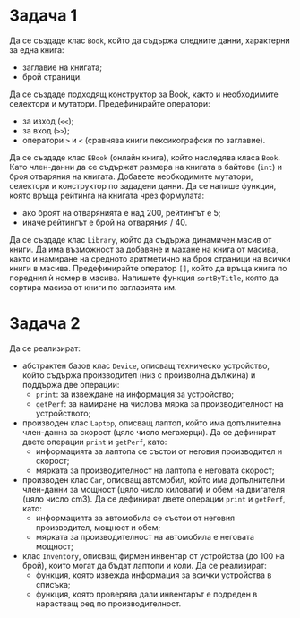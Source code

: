 Задача 1
========

Да се създаде клас `Book`, който да съдържа следните данни, характерни за една книга:
- заглавие на книгата;
- брой страници.

Да се създаде подходящ конструктор за Book, както и необходимите селектори и мутатори.
Предефинирайте оператори:
- за изход (`<<`);
- за вход (`>>`);
- оператори `>` и `<` (сравнява книги лексикографски по заглавие).
 
Да се създаде клас `EBook` (онлайн книга), който наследява класа `Book`.
Като член-данни да се съдържат размера на книгата в байтове (`int`) и броя отваряния на книгата.
Добавете необходимите мутатори, селектори и конструктор по зададени данни.
Да се напише функция, която връща рейтинга на книгата чрез формулата:
- ако броят на отварянията е над 200, рейтингът е 5;
- иначе рейтингът е брой на отваряния / 40.
 
Да се създаде клас `Library`, който да съдържа динамичен масив от книги.
Да има възможност за добавяне и махане на книга от масива, както и намиране на
средното аритметично на броя страници на всички книги в масива.
Предефинирайте оператор `[]`, който да връща книга по поредния ѝ номер в масива.
Напишете функция `sortByTitle`,
която да сортира масива от книги по заглавията им.
 
Задача 2
========

Да се реализират:
* абстрактен базов клас `Device`, описващ техническo устройствo,
който съдържа производител (низ с произволна дължина) и поддържа две операции:
  - `print`: за извеждане на информация за устройство; 
  - `getPerf`: за намиране на числова мярка за производителност на устройството;
* производен клас `Laptop`, описващ лаптоп, който има допълнителна член-данна
за скорост (цяло число мегахерци). Да се дефинират двете операции `print` и `getPerf`, като:
  - информацията за лаптопа се състои от неговия производител и скорост;
  - мярката за производителност на лаптопа е неговата скорост;
* производен клас `Car`, описващ автомобил, който има допълнителни член-данни
за мощност (цяло число киловати) и обем на двигателя (цяло число cm3).
Да се дефинират двете операции `print` и `getPerf`, като:
  - информацията за автомобила се състои от неговия производител, мощност и обем;
  - мярката за производителност на автомобила е неговата мощност;
* клас `Inventory`, описващ фирмен инвентар от устройства (до 100 на брой),
които могат да бъдат лаптопи и коли. Да се реализират:
  - функция, която извежда информация за всички устройства в списъка;
  - функция, която проверява дали инвентарът е подреден в нарастващ ред по производителност.
